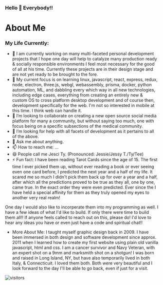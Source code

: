 ### Hello 👋 Everybody!!

# About Me

### My Life Currently:
- 🔭 I am currently working on many multi-faceted personal development projects that I hope one day will help to catalyze many production ready & socially responsible environments I feel most necessary for the good of all at his time. Currently these projects are in their design stage and are not yet ready to be brought to the fore.
- 🌱 My current focus is on learning linux, javascript, react, express, redux, node, electron, three.js, webgl, webassembly, prisma, docker, python automation, ML, and dabbling every which way in all new technologies, including edge cases, everything from creating an entirely new & custom OS to cross platform desktop development and of course then, development specifically for the web. I'm not so interested in mobile at this time. I think web can handle it. 
- 👯 I’m looking to collaborate on creating a new open source social media platform for many a community, but without saying too much, one with focus being on a specific subsections of the medical community.
- 🤔 I’m looking for help with all facets of development as it pertains to all of the above.
- 💬 Ask me about anything.
- 📫 How to reach me: ...
- 😄 People call me Jesci Ty. (Pronounced: Jessie/Jessy T./Ty/Tee)
- ⚡ Fun fact: I have been reading Tarot Cards since the age of 15. The first time I ever picked them up, without ever reading a book or ever seeing even one card before, I predicted the next year and a half of my life. It scared me so much I didn't pick them back up for over a year and a half, after which all the predictions proved to be true as they all, one by one, came true. In the exact order they were even predicted. Ever since the I have held a special affinity for them as they truly opened my eyes to another very real realm! 

One day I would also like to incorperate them into my programming as well. I have a few ideas of what I'd like to build. If only there were time to build them all!! If anyone feels called to reach out on this, please do! I'd love to hear any ideas you have or even just have a code and spiritual chat!!

- More About Me: I taught myself graphic design back in 2009. I have been immersed in both design and software development since approx. 2011 when I learned how to create my first website using plain old vanilla javascript, html and css. I am a cancer survivor and Navy Veteran, with an expert shot on a 9mm and marksmith shot on a shotgun! I was born and raised in Long Island, NY, but have also temporarily lived in both Italy, & Connecticuit. I loved them both. Both were very beautiful and I look forward to the day I'll be able to go back, even if just for a visit.

![visitors](https://visitor-badge.glitch.me/badge?page_id=JessMTermini.JessMTermini)
